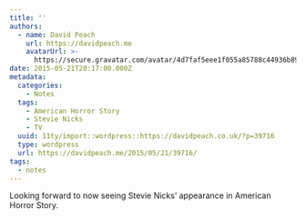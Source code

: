 ```yaml
---
title: ''
authors:
  - name: David Peach
    url: https://davidpeach.me
    avatarUrl: >-
      https://secure.gravatar.com/avatar/4d7faf5eee1f055a85788c44936b8995eaab6dfb004e7854ec747ccb272e91ee?s=96&d=mm&r=g
date: 2015-05-21T20:17:00.000Z
metadata:
  categories:
    - Notes
  tags:
    - American Horror Story
    - Stevie Nicks
    - TV
  uuid: 11ty/import::wordpress::https://davidpeach.co.uk/?p=39716
  type: wordpress
  url: https://davidpeach.me/2015/05/21/39716/
tags:
  - notes
---
```

Looking forward to now seeing Stevie Nicks’ appearance in American Horror Story.